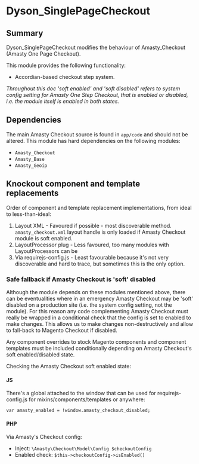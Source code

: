 # Dyson_SinglePageCheckout

## Summary

Dyson_SinglePageCheckout modifies the behaviour of Amasty_Checkout (Amasty One Page Checkout). 

This module provides the following functionality:

- Accordian-based checkout step system.

*Throughout this doc 'soft enabled' and 'soft disabled' refers to system config setting for Amasty One Step Checkout, that is enabled or disabled, i.e. the module itself is enabled in both states.*

## Dependencies

The main Amasty Checkout source is found in `app/code` and should not be altered. This module has hard dependencies on the following modules:

- `Amasty_Checkout`
- `Amasty_Base`
- `Amasty_Geoip`


## Knockout component and template replacements

Order of component and template replacement implementations, from ideal to less-than-ideal:

1. Layout XML - Favoured if possible - most discoverable method. `amasty_checkout.xml` layout handle is only loaded if Amasty Checkout module is soft enabled.
2. LayoutProcessor plug - Less favoured, too many modules with LayoutProcessors can be     
3. Via requirejs-config.js - Least favourable because it's not very discoverable and hard to trace, but sometimes this is the only option. 

### Safe fallback if Amasty Checkout is 'soft' disabled

Although the module depends on these modules mentioned above, there can be eventualities where in an emergency Amasty Checkout may be 'soft' disabled on a production site (i.e. the system config setting, not the module). For this reason any code complementing Amasty Checkout must really be wrapped in a conditional check that the config is set to enabled to make changes. This allows us to make changes non-destructively and allow to fall-back to Magento Checkout if disabled.

Any component overrides to stock Magento components and component templates must be included conditionally depending on Amasty Checkout's soft enabled/disabled state.

Checking the Amasty Checkout soft enabled state:

#### JS
There's a global attached to the window that can be used for requirejs-config.js for mixins/components/templates or anywhere:

`var amasty_enabled = !window.amasty_checkout_disabled;`

#### PHP

Via Amasty's Checkout config:
- Inject: `\Amasty\Checkout\Model\Config $checkoutConfig`
- Enabled check: `$this->checkoutConfig->isEnabled()`